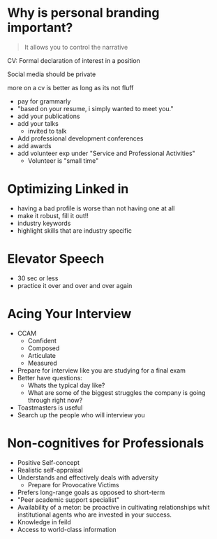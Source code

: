 # Why is personal branding important?
> It allows you to control the narrative

CV: Formal declaration of interest in a position

Social media should be private

more on a cv is better as long as its not fluff
 - pay for grammarly
 - "based on your resume, i simply wanted to meet you."
 - add your publications
 - add your talks
	 - invited to talk
 -  Add professional development conferences
 - add awards
 - add volunteer exp under "Service and Professional Activities"
	 - Volunteer is "small time"

# Optimizing Linked in
- having a bad profile is worse than not having one at all
- make it robust, fill it out!!
- industry keywords
- highlight skills that are industry specific

# Elevator Speech
- 30 sec or less
- practice it over and over and over again

# Acing Your Interview
- CCAM
	- Confident
	- Composed
	- Articulate
	- Measured
- Prepare for interview like you are studying for a final exam
- Better have questions:
	- Whats the typical day like?
	- What are some of the biggest struggles the company is going through right now?
- Toastmasters is useful
- Search up the people who will interview you

# Non-cognitives for Professionals
- Positive Self-concept
- Realistic self-appraisal
- Understands and effectively deals with adversity
	- Prepare for Provocative Victims
- Prefers long-range goals as opposed to short-term
- "Peer academic support specialist"
- Availability of a metor: be proactive in cultivating relationships whit institutional agents who are invested in your success.
- Knowledge in feild
- Access to world-class information